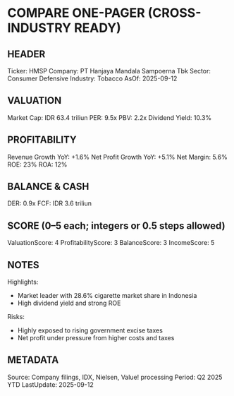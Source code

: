 # COMPARE ONE-PAGER (CROSS-INDUSTRY READY)

## HEADER
Ticker: HMSP
Company: PT Hanjaya Mandala Sampoerna Tbk
Sector: Consumer Defensive
Industry: Tobacco
AsOf: 2025-09-12

## VALUATION
Market Cap: IDR 63.4 triliun
PER: 9.5x
PBV: 2.2x
Dividend Yield: 10.3%

## PROFITABILITY
Revenue Growth YoY: +1.6%
Net Profit Growth YoY: +5.1%
Net Margin: 5.6%
ROE: 23%
ROA: 12%

## BALANCE & CASH
DER: 0.9x
FCF: IDR 3.6 triliun

## SCORE (0–5 each; integers or 0.5 steps allowed)
ValuationScore: 4
ProfitabilityScore: 3
BalanceScore: 3
IncomeScore: 5

## NOTES
Highlights:
- Market leader with 28.6% cigarette market share in Indonesia
- High dividend yield and strong ROE

Risks:
- Highly exposed to rising government excise taxes
- Net profit under pressure from higher costs and taxes

## METADATA
Source: Company filings, IDX, Nielsen, Value! processing
Period: Q2 2025 YTD
LastUpdate: 2025-09-12